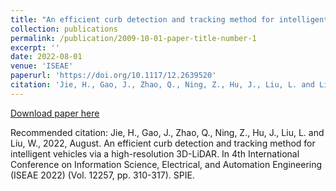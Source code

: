 ```yaml
---
title: "An efficient curb detection and tracking method for intelligent vehicles via a high-resolution 3D-LiDAR"
collection: publications
permalink: /publication/2009-10-01-paper-title-number-1
excerpt: ''
date: 2022-08-01
venue: 'ISEAE'
paperurl: 'https://doi.org/10.1117/12.2639520'
citation: 'Jie, H., Gao, J., Zhao, Q., Ning, Z., Hu, J., Liu, L. and Liu, W., 2022, August. An efficient curb detection and tracking method for intelligent vehicles via a high-resolution 3D-LiDAR. In 4th International Conference on Information Science, Electrical, and Automation Engineering (ISEAE 2022) (Vol. 12257, pp. 310-317). SPIE.'
---
```


[Download paper here](https://www.spiedigitallibrary.org/conference-proceedings-of-spie/12257/1225716/An-efficient-curb-detection-and-tracking-method-for-intelligent-vehicles/10.1117/12.2639520.short#_=_)

Recommended citation: Jie, H., Gao, J., Zhao, Q., Ning, Z., Hu, J., Liu, L. and Liu, W., 2022, August. An efficient curb detection and tracking method for intelligent vehicles via a high-resolution 3D-LiDAR. In 4th International Conference on Information Science, Electrical, and Automation Engineering (ISEAE 2022) (Vol. 12257, pp. 310-317). SPIE.
